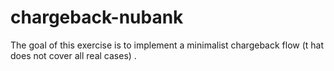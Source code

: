 # chargeback-nubank
The goal of this exercise is to implement a minimalist chargeback flow (t hat does not cover all real cases) .

